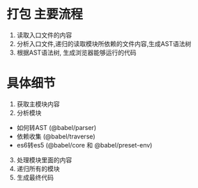 # 打包 主要流程
1. 读取入口文件的内容
2. 分析入口文件,递归的读取模块所依赖的文件内容,生成AST语法树
3. 根据AST语法树, 生成浏览器能够运行的代码

# 具体细节
1. 获取主模块内容
2. 分析模块
  - 如何转AST (@babel/parser)
  - 依赖收集 (@babel/traverse)
  - es6转es5 (@babel/core 和 @babel/preset-env)
3. 处理模块里面的内容
4. 递归所有的模块
5. 生成最终代码